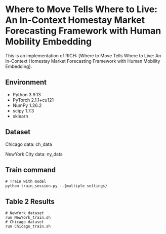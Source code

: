 # Where to Move Tells Where to Live: An In-Context Homestay Market Forecasting Framework with Human Mobility Embedding
This is an implementation of RICH: [Where to Move Tells Where to Live: An In-Context Homestay
Market Forecasting Framework with Human Mobility Embedding].
## Environment
- Python 3.9.13
- PyTorch 2.1.1+cu121
- NumPy 1.26.2
- scipy 1.7.3
- sklearn
## Dataset
Chicago data: ch_data

NewYork City data: ny_data
## Train command
    # Train with model
    python train_session.py --{multiple settings}

## Table 2 Results

```
# NewYork dataset
run NewYork_train.sh
# Chicago dataset
run Chicago_train.sh
```

